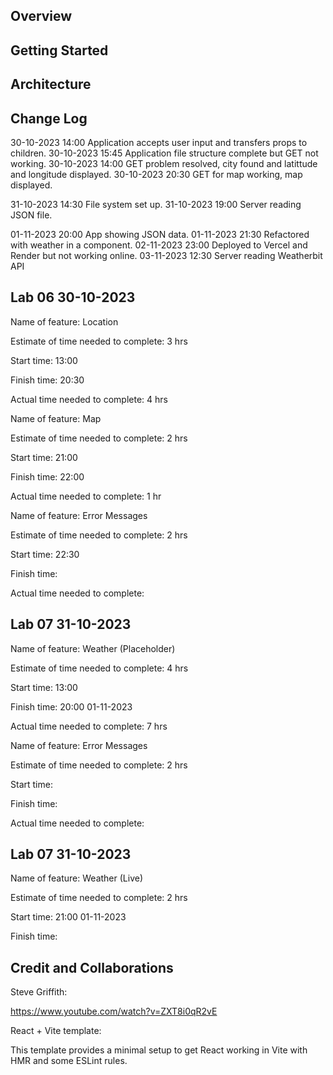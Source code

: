 ## Overview

<!-- Provide a high level overview of what this application is and why you are building it, beyond the fact that it's an assignment for this class. (i.e. What's your problem domain?) -->

## Getting Started

<!-- What are the steps that a user must take in order to build this app on their own machine and get it running? -->

## Architecture

<!-- Provide a detailed description of the application design. What technologies (languages, libraries, etc) you're using, and any other relevant design information. -->

## Change Log

<!-- Use this area to document the iterative changes made to your application as each feature is successfully implemented. Use time stamps. Here's an example:

01-01-2001 4:59pm - Application now has a fully-functional express server, with a GET route for the location resource. -->

30-10-2023 14:00 Application accepts user input and transfers props to children.
30-10-2023 15:45 Application file structure complete but GET not working.
30-10-2023 14:00 GET problem resolved, city found and latittude and longitude displayed.
30-10-2023 20:30 GET for map working, map displayed.

31-10-2023 14:30 File system set up.
31-10-2023 19:00 Server reading JSON file.

01-11-2023 20:00 App showing JSON data.
01-11-2023 21:30 Refactored with weather in a
component.
02-11-2023 23:00 Deployed to Vercel and Render but not working online.
03-11-2023 12:30 Server reading Weatherbit API

## Lab 06 30-10-2023

Name of feature: Location

Estimate of time needed to complete: 3 hrs

Start time: 13:00

Finish time: 20:30

Actual time needed to complete: 4 hrs

Name of feature: Map

Estimate of time needed to complete: 2 hrs

Start time: 21:00

Finish time: 22:00

Actual time needed to complete: 1 hr

Name of feature: Error Messages

Estimate of time needed to complete: 2 hrs

Start time: 22:30

Finish time:

Actual time needed to complete:

## Lab 07 31-10-2023

Name of feature: Weather (Placeholder)

Estimate of time needed to complete: 4 hrs

Start time: 13:00

Finish time: 20:00 01-11-2023

Actual time needed to complete: 7 hrs

Name of feature: Error Messages

Estimate of time needed to complete: 2 hrs

Start time:

Finish time:

Actual time needed to complete:

## Lab 07 31-10-2023

Name of feature: Weather (Live)

Estimate of time needed to complete: 2 hrs

Start time: 21:00 01-11-2023

Finish time:

## Credit and Collaborations

Steve Griffith:

https://www.youtube.com/watch?v=ZXT8i0qR2vE

<!-- Give credit (and a link) to other people or resources that helped you build this application. -->

React + Vite template:

This template provides a minimal setup to get React working in Vite with HMR and some ESLint rules.
